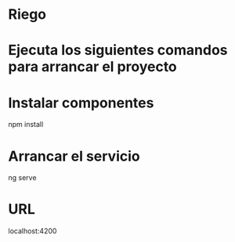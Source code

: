 # Riego

# Ejecuta los siguientes comandos para arrancar el proyecto

# Instalar componentes
npm install

# Arrancar el servicio
ng serve

# URL

localhost:4200
